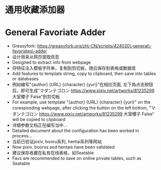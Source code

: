 # 通用收藏添加器
# General Favoriate Adder
- Greasyfork: https://greasyfork.org/zh\-CN/scripts/424020\-general\-favoriates\-adder
- 设计用来从网页提取信息
- Designed to extract info from webpage
- 将特征注入模板字符串，复制到剪切板，随后保存到表格或数据库
- Add features to template string, copy to clipboard, then save into tables or databases
- 例如编写"{author} {URL} {character} {yuri}"在相应页面, 左下角点击按钮后，即可生成"マダンテゴロン https://www.pixiv.net/artworks/81235299 大室櫻子 False“到剪切板
- For example, use template "{author} {URL} {character} {yuri}" on the coresponding webpage, after clicking the button on the left bottom, "マダンテゴロン https://www.pixiv.net/artworks/81235299 大室櫻子 False“ will be copied to clipboard
- 详细参数文档正在编写当中...
- Detailed document about the configuration has been worked in process...
- 当前已验证pixiv, booru系列, hentai系列等网站
- Now pixiv, boorus and hentais have been validated
- 建议保存收藏在私有在线表格，如Seatable
- Favs are recommended to save on online private tables, such as Seatable